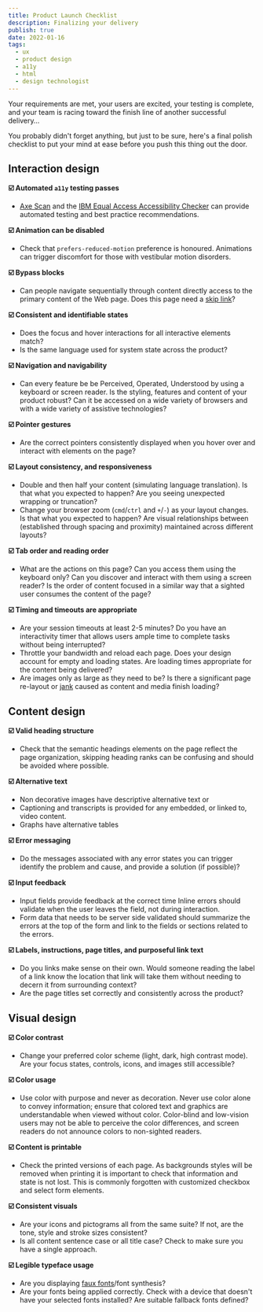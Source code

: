 ```yaml
---
title: Product Launch Checklist
description: Finalizing your delivery
publish: true
date: 2022-01-16
tags:
  - ux
  - product design
  - a11y
  - html
  - design technologist
---
```


Your requirements are met, your users are excited, your testing is complete, and your team is racing toward the finish line of another successful delivery…

You probably didn't forget anything, but just to be sure, here's a final polish checklist to put your mind at ease before you push this thing out the door.

## Interaction design

**☑️ Automated `a11y` testing passes**

- [Axe Scan](https://www.deque.com/axe/devtools/chrome-browser-extension/) and the [IBM Equal Access Accessibility Checker](https://www.ibm.com/able/toolkit/) can provide automated testing and best practice recommendations.

**☑️ Animation can be disabled**

- Check that `prefers-reduced-motion` preference is honoured. Animations can trigger discomfort for those with vestibular motion disorders.

**☑️ Bypass blocks**

- Can people navigate sequentially through content directly access to the primary content of the Web page. Does this page need a [skip link](https://www.w3.org/WAI/WCAG21/Techniques/?general/G1)?

**☑️ Consistent and identifiable states**

- Does the focus and hover interactions for all interactive elements match?
- Is the same language used for system state across the product?

**☑️ Navigation and navigability**

- Can every feature be be Perceived, Operated, Understood by using a keyboard or screen reader. Is the styling, features and content of your product robust? Can it be accessed on a wide variety of browsers and with a wide variety of assistive technologies?

**☑️ Pointer gestures**

- Are the correct pointers consistently displayed when you hover over and interact with elements on the page?

**☑️ Layout consistency, and responsiveness**

- Double and then half your content (simulating language translation). Is that what you expected to happen? Are you seeing unexpected wrapping or truncation?
- Change your browser zoom (`cmd`/`ctrl` and `+`/`-`) as your layout changes. Is that what you expected to happen? Are visual relationships between (established through spacing and proximity) maintained across different layouts?

**☑️ Tab order and reading order**

- What are the actions on this page? Can you access them using the keyboard only? Can you discover and interact with them using a screen reader? Is the order of content focused in a similar way that a sighted user consumes the content of the page?

**☑️ Timing and timeouts are appropriate**

- Are your session timeouts at least 2-5 minutes? Do you have an interactivity timer that allows users ample time to complete tasks without being interrupted?
- Throttle your bandwidth and reload each page. Does your design account for empty and loading states. Are loading times appropriate for the content being delivered?
- Are images only as large as they need to be? Is there a significant page re-layout or [jank](https://www.afasterweb.com/2015/08/29/what-the-jank/) caused as content and media finish loading?

## Content design

**☑️ Valid heading structure**

- Check that the semantic headings elements on the page reflect the page organization, skipping heading ranks can be confusing and should be avoided where possible.

**☑️ Alternative text**

- Non decorative images have descriptive alternative text or
- Captioning and transcripts is provided for any embedded, or linked to, video content.
- Graphs have alternative tables

**☑️ Error messaging**

- Do the messages associated with any error states you can trigger identify the problem and cause, and provide a solution (if possible)?

**☑️ Input feedback**

- Input fields provide feedback at the correct time Inline errors should validate when the user leaves the field, not during interaction.
- Form data that needs to be server side validated should summarize the errors at the top of the form and link to the fields or sections related to the errors.

**☑️ Labels, instructions, page titles, and purposeful link text**

- Do you links make sense on their own. Would someone reading the label of a link know the location that link will take them without needing to decern it from surrounding context?
- Are the page titles set correctly and consistently across the product?

## Visual design

**☑️ Color contrast**

- Change your preferred color scheme (light, dark, high contrast mode). Are your focus states, controls, icons, and images still accessible?

**☑️ Color usage**

- Use color with purpose and never as decoration. Never use color alone to convey information; ensure that colored text and graphics are understandable when viewed without color. Color-blind and low-vision users may not be able to perceive the color differences, and screen readers do not announce colors to non-sighted readers.

**☑️ Content is printable**

- Check the printed versions of each page. As backgrounds styles will be removed when printing it is important to check that information and state is not lost. This is commonly forgotten with customized checkbox and select form elements.

**☑️ Consistent visuals**

- Are your icons and pictograms all from the same suite? If not, are the tone, style and stroke sizes consistent?
- Is all content sentence case or all title case? Check to make sure you have a single approach.

**☑️ Legible typeface usage**

- Are you displaying [faux fonts](https://fonts.google.com/knowledge/glossary/faux_fake_pseudo_synthesized)/font synthesis?
- Are your fonts being applied correctly. Check with a device that doesn't have your selected fonts installed? Are suitable fallback fonts defined?
